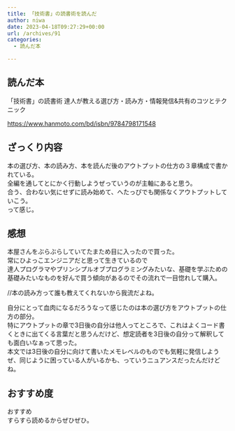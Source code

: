 ```yaml
---
title: 「技術書」の読書術を読んだ
author: niwa
date: 2023-04-18T09:27:29+00:00
url: /archives/91
categories:
  - 読んだ本

---
```

## 読んだ本 

「技術書」の読書術 達人が教える選び方・読み方・情報発信&共有のコツとテクニック

<https://www.hanmoto.com/bd/isbn/9784798171548>

## ざっくり内容 

本の選び方、本の読み方、本を読んだ後のアウトプットの仕方の３章構成で書かれている。  
全編を通してとにかく行動しようぜっていうのが主軸にあると思う。  
合う、合わない気にせずに読み始めて、へたっぴでも関係なくアウトプットしていこう。  
って感じ。

## 感想 

本屋さんをぶらぶらしていてたまため目に入ったので買った。  
常にひよっこエンジニアだと思って生きているので  
達人プログラマやプリンシプルオブプログラミングみたいな、基礎を学ぶための基礎みたいなものを好んで買う傾向があるのでその流れで一目惚れして購入。

//本の読み方って誰も教えてくれないから我流だよね。

自分にとって血肉になるだろうなって感じたのは本の選び方をアウトプットの仕方の部分。  
特にアウトプットの章で3日後の自分は他人ってところで、これはよくコード書くときに出てくる言葉だと思うんだけど、想定読者を3日後の自分って解釈しても面白いなぁって思った。  
本文では3日後の自分に向けて書いたメモレベルのものでも気軽に発信しようぜ、同じように困っている人がいるかも、っていうニュアンスだったんだけどね。

## おすすめ度 

おすすめ  
すらすら読めるからぜひぜひ。